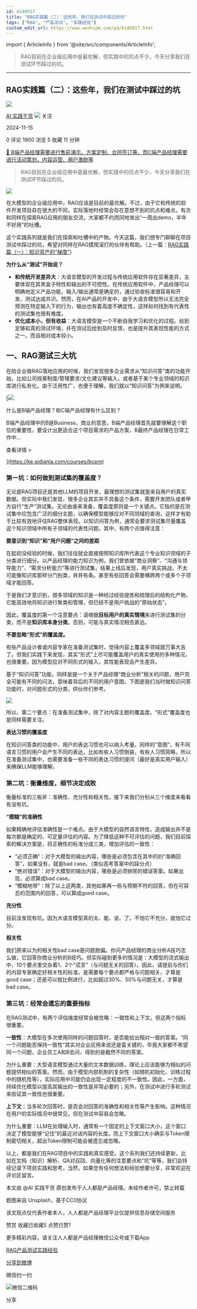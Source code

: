 ```yaml
---
id: 6140917
title: "RAG实践篇（二）：这些年，我们在测试中踩过的坑"
tags: ["RAG", "产品测试", "实践经验"]
custom_edit_url: https://www.woshipm.com/pd/6140917.html
---
```

import { ArticleInfo } from '@site/src/components/ArticleInfo';

<ArticleInfo
    author="AI 实践干货"
    authorLink="https://www.woshipm.com/u/106508"
    published="2024-11-15"
    views={1900}
    comments={0}
    collects={5}
/>

> RAG目前在企业级应用中是最优解，但实践中的坑点不少，今天分享我们在测试环节踩过的坑。

---

## RAG实践篇（二）：这些年，我们在测试中踩过的坑

[![](https://static.woshipm.com/view/woshipm_api_def_20241008142450_7822.jpeg?imageView2/1/w/72/h/72/q/100)](https://www.woshipm.com/u/106508)

[AI 实践干货](https://www.woshipm.com/u/106508) ![](https://static.woshipm.com/tag/1101_1@2x.png) 关注

2024-11-15

0 评论 1900 浏览 5 收藏 11 分钟

[🔗 B端产品经理需要进行售前演示、方案定制、合同签订等，而C端产品经理需要进行活动策划、内容运营、用户激励等](https://ke.qidianla.com/courses/bcpm)

> RAG目前在企业级应用中是最优解，但实践中的坑点不少，今天分享我们在测试环节踩过的坑。

![](https://image.woshipm.com/2023/08/11/2ff7472c-380b-11ee-8bde-00163e0b5ff3.jpg)

在大模型的企业级应用中，RAG应该是目前的最优解。不过，由于它和传统的软件开发项目存在很大的不同，实际落地时经常会存在意想不到的坑点和难点。有次和同样在探索RAG应用的朋友交流，大家都不约而同地发出“一周出demo，半年不好用”的吐槽。

这个实践系列就是我们在探索和吐槽中的产物。今天这篇，我们想专门聊聊在项目测试中踩过的坑，希望对同样在RAG摸爬滚打的伙伴有帮助。（上一篇：[RAG实践篇（一）：知识资产的“梯度”](https://www.woshipm.com/aigc/6130455.html)）

**为什么从“测试”开始说？**

*   **和传统开发差异大**：大语言模型的开发过程与传统应用软件存在显著差异，主要体现在其黑盒子特性和输出的不可控性。在传统应用软件中，产品经理可以明确地定义产品功能，输入/输出通常是确定的，通过验收标准很容易和开发、测试达成共识。然而，在AI产品的开发中，由于大语言模型所以无法完全预测在特定输入下的行为，输出也有着高度不确定性，这样如何找到有代表性的测试集也很有难度。
*   **优化成本小，但有收益**：大语言模型是一个不断自我学习和优化的过程。给到足够拟真的测试环境，并在测试后给到及时反馈，也是提升其表现性能的方式之一。而且相对成本较小。

## 一、RAG测试三大坑

在给企业做RAG落地应用的时候，我们发现很多企业需求从“知识问答”类的功能开始，比如公司规章制度/管理要求/文化建议等输入，或者基于某个专业领域的知识库进行私有化。由于泛用性广，也便于理解，我们就以“知识问答”为例来说明。

[![](https://image.woshipm.com/2023/07/27/6f50fd24-2c7f-11ee-875d-00163e0b5ff3.png)

什么是B端产品经理？和C端产品经理有什么区别？

B端产品经理中的B是Business，商业的意思，B端产品经理首先就要理解这个职位的重要性，要设计出更适合这个项目需求的产品方案，B最终产品经理在日常工作中...

查看详情 >

](https://ke.qidianla.com/courses/bcpm)

### **第一坑：如何做到测试集的覆盖度？**

无论是RAG项目还是其他LLM的项目开发，最理想的测试集就是来自用户的真实数据。但实际中我们发现，很多企业其实并不具备这个条件，需要开发团队或者甲方自行“生产”测试集。无论由谁来准备，覆盖度原则是一个关键点。它指的是在测试集中应包含广泛的细分主题，以确保模型能够应对不同领域的查询，这样才有助于比较有效地评估RAG整体表现。以知识问答为例，通常会要求测试集尽量覆盖这个知识领域中所有子领域的代表性问题。其中，有两个点值得注意：

**要意识到“知识”和“用户问题”之间的差距**

在起初没经验的时候，我们往往就会直接按照知识库所代表这个专业知识领域的子分类进行细分。以产品经理的能力知识为例，我们曾依据“商业洞察”、“沟通与领导能力”、“需求分析能力”等进行测试集，结果上线后发现，用户真实挑战，不太可能像知识库那样分门别类，井井有条。甚至有些回答会需要横跨两个或多个子领域才能回答。

于是我们才意识到，很多领域的知识是一种经过经验提炼和梳理后的结构化产物，它能高效地将知识进行聚类和管理，但已经不是用户挑战的“原始状态”。

因此，覆盖度的第一个注意要点：请根据**目标用户的真实情境**来进行测试集的分类，而不是**知识库本身分类**。否则，可能与真实情况相去甚远。

**不要忽略“形式”的覆盖度。**

有些产品设计者或内容专家在准备测试集时，觉得内容上覆盖多领域就万事大吉了。但我们实践下来发现，其实“形式”上尽可能覆盖用户的真实使用的多种情况，也很重要。因为模型应对不同形式的输入，其性能表现会产生差异。

基于“知识问答”功能，同样是提一个关于产品经理“商业分析”相关的问题，用户完全可能有不同的问法，意味着背后的不同的用户意图。下图是我们当时做知识问答功能时，对问题形式的分类，供伙伴们参考。

![](https://image.woshipm.com/2024/11/14/68e40176-a270-11ef-baf4-00163e0b5ff3.png)

所以，第二个要点：在准备测试集中，除了对内容主题的覆盖度，“形式”覆盖度也是同样需要关注。

**表达习惯的覆盖度**

在知识问答类的功能中，用户的表达习惯也可以纳入考量。同样的“意图”，有不同语言习惯的用户会产生不同的表达，比如有些人习惯倒装，有些人习惯简略，所以在准备测试集中，也需要准备一些不同的表达习惯的提问（最好是真实用户输入）来确保LLM能够理解。

### 第二坑：衡量维度，细节决定成败

衡量标准的三板斧：准确性、充分性和相关性。接下来我们分别从三个维度来看看有没有坑。

**“模糊”的准确性**

如果精确地评估准确性是一个难点。由于大模型的自然语言特性，造成输出并不是每次都是确定的、可定量评估的内容。为了降低这种不可评估的问题，我们目前探索的解决方案是，将正确性的标准分成三类，增加评估的一致性：

*   “必须正确”：对于大模型的输出内容，哪些是必须包含在其中的的“准确回答”，如果没有，就是bad case。（类似高考答案中的踩分点）
*   “绝对错误”：对于大模型的输出内容，哪些是必须排除的错误答案。如果出现，必须算成bad case。
*   “模糊地带”：除了以上这两类，其他如果再一些与预期不符的回答，但在可容忍的范围内的回答，可以算成good case。

**充分性**

目前没发现有坑。因为大语言模型真的太、能、说、了。不怕它不充分，就怕它过分。

**相关性**

我们原来以为的相关性bad case是问题跑偏。你问产品经理的商业分析A技巧怎么做，它回答你商业分析的B技巧。但实际碰到更多的情况是：大模型的流式输出中，10个要点里交杂着1、2个“谎言”（与问题无关的回答）。因此，请提前与你们的内容专家确定好相关性的标准。是需要每个要点都严格与问题相关，才算是good case；还是可以按比例进行，比如超过30%、50%与问题无关，才算是bad case。

### 第三坑：经常会遗忘的重要指标

在RAG测试中，有两个评估维度经常会被忽略：一致性和上下文。但这两个指标很重要。

**一致性**：大模型在多次使用同样的问题回答时，是否能给出相对一致的答案。“同一个问题能否保持一致性”其实对企业应用来说还是蛮关键的，毕竟大家都不希望同一个问题，企业员工A和B去问，得到的是截然不同的答案。

为什么重要：大型语言模型通过大量的文本数据训练，理论上应该能够为相似的问题提供相似的答案。然而，由于模型内部机制的复杂性（如随机初始化、训练过程中的随机性等），实际应用中可能仍会出现一定程度的不一致性。因此，一方面，持续优化模型以提高其输出的一致性是非常必要的；另外，在测试中进行多轮测试来验证其一致性也很重要。

**上下文**：当多轮次回答时，是否会对回答的准确性和相关性等产生影响。这种情况在用户的实际情况中很常见，但在测试中容易会忽略。

为什么重要：LLM在处理输入时，通常有一个固定的上下文窗口大小，这个窗口决定了模型能够“记住”的最近对话内容的长度。而上下文窗口大小确实与Token限制密切相关，超出Token限制可能会被遗忘或忽略。

以上，都是我们在RAG项目中的实践和真实感受。这个系列我们还持续更新，比如在文档（知识）解析、QA对召回、向量化等的注意要点和“坑”等等，我们会持续记录下项目实践和思考，当然，如果您有任何想法和经验想要分享，非常欢迎在评论区留言。

本文由 @AI 实践干货 原创发布于人人都是产品经理。未经作者许可，禁止转载

题图来自 Unsplash，基于CC0协议

该文观点仅代表作者本人，人人都是产品经理平台仅提供信息存储空间服务

赞赏 收藏已收藏5 点赞已赞1

更多精彩内容，请关注人人都是产品经理微信公众号或下载App

[RAG](https://www.woshipm.com/tag/rag)[产品测试](https://www.woshipm.com/tag/%e4%ba%a7%e5%93%81%e6%b5%8b%e8%af%95)[实践经验](https://www.woshipm.com/tag/%e5%ae%9e%e8%b7%b5%e7%bb%8f%e9%aa%8c)

[分享到微博](https://service.weibo.com/share/share.php?appkey=2775287854&title=RAG实践篇（二）：这些年，我们在测试中踩过的坑&url=https://www.woshipm.com/pd/6140917.html&pic=https://image.woshipm.com/2023/08/11/2ff7472c-380b-11ee-8bde-00163e0b5ff3.jpg)

微信扫一扫

![微信二维码](https://api.pwmqr.com/qrcode/create/?url=https://www.woshipm.com/pd/6140917.html)

分享